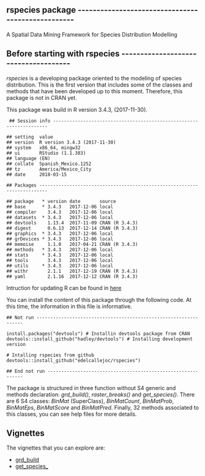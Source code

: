 rspecies package --------------------------------------------------
-------------------------------------------------------------------

A Spatial Data Mining Framework for Species Distribution Modelling

Before starting with rspecies -------------------------------------
-------------------------------------------------------------------

*rspecies* is a developing package oriented to the modeling of species
distribution. This is the first version that includes some of the
classes and methods that have been developed up to this moment.
Therefore, this package is not in CRAN yet.

This package was build in R version 3.4.3, (2017-11-30).

     ## Session info --------------------------------------------------------------------
     
    ## setting  value                       
    ## version  R version 3.4.3 (2017-11-30)
    ## system   x86_64, mingw32             
    ## ui       RStudio (1.1.383)           
    ## language (EN)                        
    ## collate  Spanish_Mexico.1252         
    ## tz       America/Mexico_City         
    ## date     2018-03-15                  

    ## Packages -------------------------------------------------------------------------
    
    ## package   * version date       source        
    ## base      * 3.4.3   2017-12-06 local         
    ## compiler    3.4.3   2017-12-06 local         
    ## datasets  * 3.4.3   2017-12-06 local         
    ## devtools    1.13.4  2017-11-09 CRAN (R 3.4.3)
    ## digest      0.6.13  2017-12-14 CRAN (R 3.4.3)
    ## graphics  * 3.4.3   2017-12-06 local         
    ## grDevices * 3.4.3   2017-12-06 local         
    ## memoise     1.1.0   2017-04-21 CRAN (R 3.4.3)
    ## methods   * 3.4.3   2017-12-06 local         
    ## stats     * 3.4.3   2017-12-06 local         
    ## tools       3.4.3   2017-12-06 local         
    ## utils     * 3.4.3   2017-12-06 local         
    ## withr       2.1.1   2017-12-19 CRAN (R 3.4.3)
    ## yaml        2.1.16  2017-12-12 CRAN (R 3.4.3)

Intruction for updating R can be found in
[here](https://www.r-statistics.com/2013/03/updating-r-from-r-on-windows-using-the-installr-package/)

You can install the content of this package through the following code.
At this time, the information in this file is informative.

    ## Not run -----------------------------------------------------------------

    install.packages("devtools") # Installin devtools package from CRAN
    devtools::install_github("hadley/devtools") # Installing development version

    # Intalling rspecies from github
    devtools::install_github("edelcallejoc/rspecies")

    ## End not run -------------------------------------------------------------

The package is structured in three function without S4 generic and
methods declaration: *grd\_build()*, *raster\_breaks()* and
*get\_species()*. There are 6 S4 classes: *BinMat* (SuperClass),
*BinMatCount*, *BinMatProb*, *BinMatEps*, *BinMatScore* and
*BinMatPred*. Finally, 32 methods associated to this classes, you can
see help files for more details.

Vignettes
---------

The vignettes that you can explore are:

-   [grd\_build](https://github.com/edelcallejoc/rspecies/blob/master/vignettes/grd_build-vignette.md)
-   [get\_species\_](https://github.com/edelcallejoc/rspecies/blob/master/vignettes/get_species-vignette.md)
